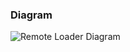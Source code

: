 ### Diagram
![Remote Loader Diagram](https://user-images.githubusercontent.com/30439829/150722977-b0ea8416-7c76-4ab4-bd42-6259b529a0be.png)
